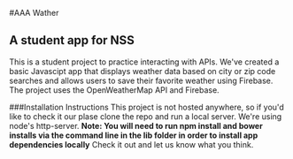 #AAA Wather
## A student app for NSS 

This is a student project to practice interacting with APIs.
We've created a basic Javascipt app that displays weather data based on city or zip code searches and allows users to save their favorite weather using Firebase.
The project uses the OpenWeatherMap API and Firebase.

###Installation Instructions
This project is not hosted anywhere, so if you'd like to check it our plase clone the repo and run a local server.
We're using node's http-server.
**Note: You will need to run npm install and bower installs via the command line in the lib folder in order to install app dependencies locally**
Check it out and let us know what you think.

